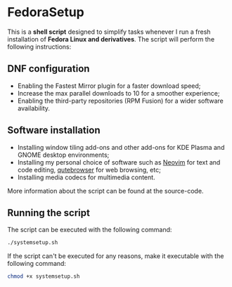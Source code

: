 # FedoraSetup

This is a __shell script__ designed to simplify tasks whenever I run a fresh installation of __Fedora Linux and derivatives__. The script will perform the following instructions:

## DNF configuration

- Enabling the Fastest Mirror plugin for a faster download speed;
- Increase the max parallel downloads to 10 for a smoother experience;
- Enabling the third-party repositories (RPM Fusion) for a wider software availability.

## Software installation

- Installing window tiling add-ons and other add-ons for KDE Plasma and GNOME desktop environments;
- Installing my personal choice of software such as [Neovim] for text and code editing, [qutebrowser] for web browsing, etc;
- Installing media codecs for multimedia content.

[Neovim]: https://github.com/neovim/neovim
[qutebrowser]: https://github.com/qutebrowser/qutebrowser

More information about the script can be found at the source-code. 

## Running the script

The script can be executed with the following command:

```sh
./systemsetup.sh
```
If the script can't be executed for any reasons, make it executable with the following command:

```sh
chmod +x systemsetup.sh
```
